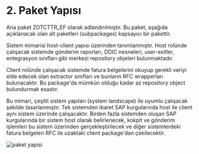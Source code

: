 # 2. Paket Yapısı

Ana paket ZOTCTTR_EF olarak adlandırılmıştır. Bu paket, aşağıda açıklanacak olan alt paketleri (subpackages) kapsayıcı bir pakettir.

Sistem mimarisi host-client yapısı üzerinden tanımlanmıştır. Host rolünde çalışacak sistemde gönderim raporları, DDIC nesneleri, user-exitler, entegrasyon sınıfları gibi merkezi repository objeleri bulunmaktadır. 

Client rolünde çalışacak sistemde fatura belgelerini okuyup gerekli veriyi elde edecek olan extractor sınıfları ve bunların RFC wrapperları bulunacaktır. Bu package'da mümkün olduğu kadar az repository object bulundurmak esastır. 

Bu mimari, çeşitli sistem yapıları (system landscape) ile uyumlu çalışacak şekilde tasarlanmıştır. Tek sistemden ibaret SAP kurgularında host ile client aynı sistem üzerinde çalışacaktır. Birden fazla sistemden oluşan SAP kurgularında bir sistem host olarak belirlenecek, kokpit ve gönderim işlemleri bu sistem üzerinden gerçekleştirilecek ve diğer sistemlerdeki fatura belgeleri RFC ile uzaktaki client package'dan çekilecektir.

![paket yapisi](https://i.imgur.com/JM3UfnK.png)
